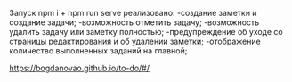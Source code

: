Запуск 
npm i + npm run serve 
реализовано: 
-создание заметки и создание задачи;
-возможность отметить задачу;
-возможность удалить задачу или заметку полностью;
-предупреждение об уходе со страницы редактирования и об удалении заметки;
-отображение количество выполненных заданий на главной;


https://bogdanovao.github.io/to-do/#/
